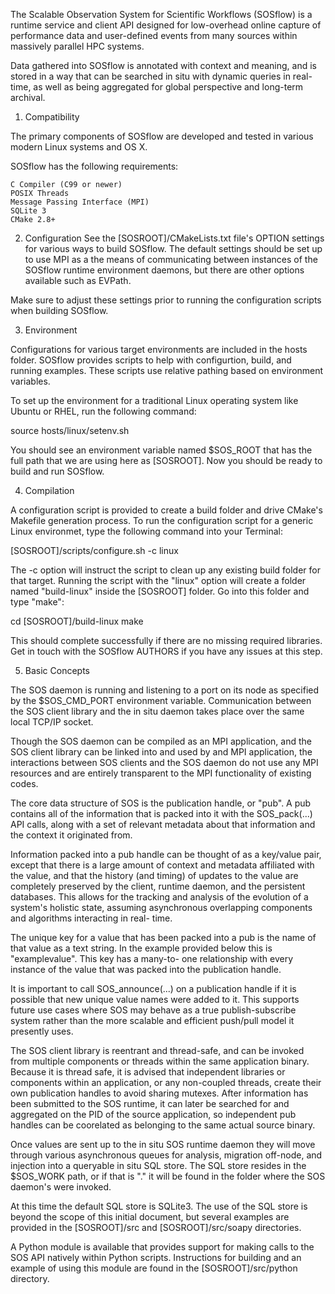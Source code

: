 The Scalable Observation System for Scientific Workflows (SOSflow) is a runtime service and client API designed for low-overhead online capture of performance data and user-defined events from many sources within massively parallel HPC systems.

Data gathered into SOSflow is annotated with context and meaning, and is stored in a way that can be searched in situ with dynamic queries in real-time, as well as being aggregated for global perspective and long-term archival.

1. Compatibility

The primary components of SOSflow are developed and tested in various modern Linux systems and OS X.

SOSflow has the following requirements:

    C Compiler (C99 or newer)
    POSIX Threads
    Message Passing Interface (MPI)
    SQLite 3
    CMake 2.8+

2. Configuration
See the [SOSROOT]/CMakeLists.txt file's OPTION settings for various ways to build SOSflow. The default settings should be set up to use MPI as a the means of communicating between instances of the SOSflow runtime environment daemons, but there are other options available such as EVPath.

Make sure to adjust these settings prior to running the configuration scripts when building SOSflow.

3. Environment

Configurations for various target environments are included in the hosts folder. SOSflow provides scripts to help with configurtion, build, and running examples. These scripts use relative pathing based on environment variables.

To set up the environment for a traditional Linux operating system like Ubuntu or RHEL, run the following command:

source hosts/linux/setenv.sh

You should see an environment variable named $SOS_ROOT that has the full path that we are using here as [SOSROOT]. Now you should be ready to build and run SOSflow.

4. Compilation

A configuration script is provided to create a build folder and drive CMake's Makefile generation process. To run the configuration script for a generic Linux environmet, type the following command into your Terminal:

[SOSROOT]/scripts/configure.sh -c linux

The -c option will instruct the script to clean up any existing build folder for that target. Running the script with the "linux" option will create a folder named "build-linux" inside the [SOSROOT] folder. Go into this folder and type "make":

cd [SOSROOT]/build-linux
make

This should complete successfully if there are no missing required libraries. Get in touch with the SOSflow AUTHORS if you have any issues at this step.

5. Basic Concepts

The SOS daemon is running and listening to a port on its node as specified by the $SOS_CMD_PORT environment variable. Communication between the SOS client library and the in situ daemon takes place over the same local TCP/IP socket.

Though the SOS daemon can be compiled as an MPI application, and the SOS client library can be linked into and used by and MPI application, the interactions between SOS clients and the SOS daemon do not use any MPI resources and are entirely transparent to the MPI functionality of existing codes.

The core data structure of SOS is the publication handle, or "pub". A pub contains all of the information that is packed into it with the SOS_pack(...) API calls, along with a set of relevant metadata about that information and the context it originated from.

Information packed into a pub handle can be thought of as a key/value pair, except that there is a large amount of context and metadata affiliated with the value, and that the history (and timing) of updates to the value are completely preserved by the client, runtime daemon, and the persistent databases. This allows for the tracking and analysis of the evolution of a system's holistic state, assuming asynchronous overlapping components and algorithms interacting in real- time.

The unique key for a value that has been packed into a pub is the name of that value as a text string. In the example provided below this is "examplevalue". This key has a many-to- one relationship with every instance of the value that was packed into the publication handle.

It is important to call SOS_announce(...) on a publication handle if it is possible that new unique value names were added to it. This supports future use cases where SOS may behave as a true publish-subscribe system rather than the more scalable and efficient push/pull model it presently uses.

The SOS client library is reentrant and thread-safe, and can be invoked from multiple components or threads within the same application binary. Because it is thread safe, it is advised that independent libraries or components within an application, or any non-coupled threads, create their own publication handles to avoid sharing mutexes. After information has been submitted to the SOS runtime, it can later be searched for and aggregated on the PID of the source application, so independent pub handles can be coorelated as belonging to the same actual source binary.

Once values are sent up to the in situ SOS runtime daemon they will move through various asynchronous queues for analysis, migration off-node, and injection into a queryable in situ SQL store. The SQL store resides in the $SOS_WORK path, or if that is "." it will be found in the folder where the SOS daemon's were invoked.

At this time the default SQL store is SQLite3. The use of the SQL store is beyond the scope of this initial document, but several examples are provided in the [SOSROOT]/src and [SOSROOT]/src/soapy directories.

A Python module is available that provides support for making calls to the SOS API natively within Python scripts. Instructions for building and an example of using this module are found in the [SOSROOT]/src/python directory.
